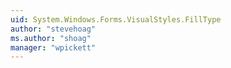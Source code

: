 ```yaml
---
uid: System.Windows.Forms.VisualStyles.FillType
author: "stevehoag"
ms.author: "shoag"
manager: "wpickett"
---
```

